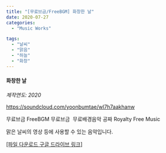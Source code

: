 ```yaml
---
title: "[무료브금/FreeBGM] 화창한 날"
date: 2020-07-27
categories: 
  - "Music Works"

tags: 
  - "날씨"
  - "맑음"
  - "하늘"
  - "화창"
---
```


#### **화창한 날**

_제작연도: 2020_

https://soundcloud.com/yoonbumtae/wl7h7aakhanw

무료브금 FreeBGM 무료브금  무료배경음악 공짜 Royalty Free Music

맑은 날씨의 영상 등에 사용할 수 있는 음악입니다.

[\[파일 다운로드 구글 드라이브 링크\]](https://drive.google.com/drive/folders/1Kv20DEKKSeVxai6LDYXuPDqCXJeIKA8u)

